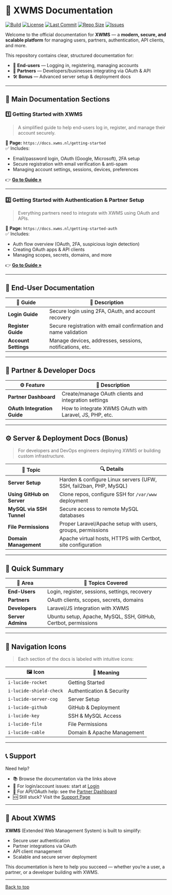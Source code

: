 # 🚀 XWMS Documentation

[![Build](https://img.shields.io/github/actions/workflow/status/X-WMS/xwms-docs/docs.yml?branch=main)](https://github.com/X-WMS/xwms-docs/actions)
[![License](https://img.shields.io/github/license/X-WMS/xwms-docs)](https://github.com/X-WMS/xwms-docs/blob/main/LICENSE)
[![Last Commit](https://img.shields.io/github/last-commit/X-WMS/xwms-docs)](https://github.com/X-WMS/xwms-docs/commits/main)
[![Repo Size](https://img.shields.io/github/repo-size/X-WMS/xwms-docs)](https://github.com/X-WMS/xwms-docs)
[![Issues](https://img.shields.io/github/issues/X-WMS/xwms-docs)](https://github.com/X-WMS/xwms-docs/issues)

Welcome to the official documentation for **XWMS** — a **modern, secure, and scalable platform** for managing users, partners, authentication, API clients, and more.

This repository contains clear, structured documentation for:

- 👤 **End-users** — Logging in, registering, managing accounts
- 🤝 **Partners** — Developers/businesses integrating via OAuth & API
- 🛠️ **Bonus** — Advanced server setup & deployment docs

---

## 📘 Main Documentation Sections

### 1️⃣ Getting Started with XWMS  
> A simplified guide to help end-users log in, register, and manage their account securely.

🔗 **Page:** `https://docs.xwms.nl/getting-started`  
✅ Includes:
- Email/password login, OAuth (Google, Microsoft), 2FA setup  
- Secure registration with email verification & anti-spam  
- Managing account settings, sessions, devices, preferences  

👉 [**Go to Guide »**](https://docs.xwms.nl/getting-started)

---

### 2️⃣ Getting Started with Authentication & Partner Setup  
> Everything partners need to integrate with XWMS using OAuth and APIs.

🔗 **Page:** `https://docs.xwms.nl/getting-started-auth`  
✅ Includes:
- Auth flow overview (OAuth, 2FA, suspicious login detection)  
- Creating OAuth apps & API clients  
- Managing scopes, secrets, domains, and more  

👉 [**Go to Guide »**](https://docs.xwms.nl/getting-started-auth)

---

## 🔐 End-User Documentation

| 📄 Guide | 📝 Description |
|---------|----------------|
| **Login Guide** | Secure login using 2FA, OAuth, and account recovery |
| **Register Guide** | Secure registration with email confirmation and name validation |
| **Account Settings** | Manage devices, addresses, sessions, notifications, etc. |

---

## 🤝 Partner & Developer Docs

| ⚙️ Feature | 📝 Description |
|-----------|----------------|
| **Partner Dashboard** | Create/manage OAuth clients and integration settings |
| **OAuth Integration Guide** | How to integrate XWMS OAuth with Laravel, JS, PHP, etc. |

---

## ⚙️ Server & Deployment Docs (Bonus)

> For developers and DevOps engineers deploying XWMS or building custom infrastructure.

| 📁 Topic | 🔍 Details |
|----------|-----------|
| **Server Setup** | Harden & configure Linux servers (UFW, SSH, fail2ban, PHP, MySQL) |
| **Using GitHub on Server** | Clone repos, configure SSH for `/var/www` deployment |
| **MySQL via SSH Tunnel** | Secure access to remote MySQL databases |
| **File Permissions** | Proper Laravel/Apache setup with users, groups, permissions |
| **Domain Management** | Apache virtual hosts, HTTPS with Certbot, site configuration |

---

## 🧠 Quick Summary

| 🧩 Area | 🧭 Topics Covered |
|--------|------------------|
| **End-Users** | Login, register, sessions, settings, recovery |
| **Partners** | OAuth clients, scopes, secrets, domains |
| **Developers** | Laravel/JS integration with XWMS |
| **Server Admins** | Ubuntu setup, Apache, MySQL, SSH, GitHub, Certbot, permissions |

---

## 🧭 Navigation Icons

> Each section of the docs is labeled with intuitive icons:

| 🖼️ Icon | 🔎 Meaning |
|--------|-------------|
| `i-lucide-rocket` | Getting Started |
| `i-lucide-shield-check` | Authentication & Security |
| `i-lucide-server-cog` | Server Setup |
| `i-lucide-github` | GitHub & Deployment |
| `i-lucide-key` | SSH & MySQL Access |
| `i-lucide-file` | File Permissions |
| `i-lucide-cable` | Domain & Apache Management |

---

## 📞 Support

Need help?

- 📚 Browse the documentation via the links above
- 🔐 For login/account issues: start at [Login](https://docs.xwms.nl/getting-started)
- 🤝 For API/OAuth help: see the [Partner Dashboard](https://docs.xwms.nl/getting-started-auth)
- 🆘 Still stuck? Visit the [Support Page](https://xwms.nl/contact)

---

## 📌 About XWMS

**XWMS** (Extended Web Management System) is built to simplify:

- Secure user authentication  
- Partner integrations via OAuth  
- API client management  
- Scalable and secure server deployment  

This documentation is here to help you succeed — whether you’re a user, a partner, or a developer building with XWMS.

---

[Back to top](#top)